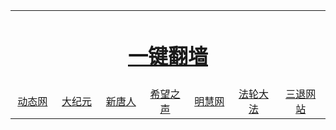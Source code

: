 
  <table width="900">
  <tr>
	  <td colspan="7" align="center"><h1><a href="https://github.com/mia2018/bnhh/edit/master/README.md">一键翻墙</a></h1></td>
  </tr>
  <tr  align="center">
	<td width="125"><a href="http://qq.leucas.men/1" target="_blank">动态网</a></td>
	<td width="125"><a href="http://qq.leucas.men/2" target="_blank">大纪元</a></td>
	<td width="125"><a href="http://qq.leucas.men/3" target="_blank">新唐人</a></td>
 	<td width="125"><a href="http://qq.leucas.men/6" target="_blank">希望之声</a></td>
  	<td width="125"><a href="http://qq.leucas.men/7" target="_blank">明慧网</a></td>
  	<td width="125"><a href="http://qq.leucas.men/9" target="_blank">法轮大法</a></td>
  	<td width="150"><a href="http://qq.leucas.men/10" target="_blank">三退网站</a></td>
</tr>
  </table>
